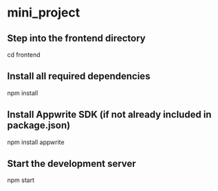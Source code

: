 # mini_project

## Step into the frontend directory
cd frontend

## Install all required dependencies
npm install

## Install Appwrite SDK (if not already included in package.json)
npm install appwrite

## Start the development server
npm start



